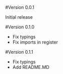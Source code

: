 #Version 0.0.1
 
 Initial release

#Version 0.1.0

 - Fix typings
 - Fix imports in register

#Version 0.1.1
 - Fix typings 
 - Add README.MD
